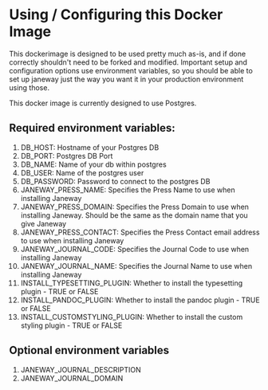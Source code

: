 # Using / Configuring this Docker Image

This dockerimage is designed to be used pretty much as-is, and if done correctly shouldn't need to be forked and modified. Important setup and configuration options use environment variables, so you should be able to set up janeway just the way you want it in your production environment using those. 

This docker image is currently designed to use Postgres.

## Required environment variables:
1. DB_HOST: Hostname of your Postgres DB
2. DB_PORT: Postgres DB Port
3. DB_NAME: Name of your db within postgres
4. DB_USER: Name of the postgres user
5. DB_PASSWORD: Password to connect to the postgres DB
6. JANEWAY_PRESS_NAME: Specifies the Press Name to use when installing Janeway
7. JANEWAY_PRESS_DOMAIN: Specifies the Press Domain to use when installing Janeway. Should be the same as the domain name that you give Janeway
8. JANEWAY_PRESS_CONTACT: Specifies the Press Contact email address to use when installing Janeway
9. JANEWAY_JOURNAL_CODE: Specifies the Journal Code to use when installing Janeway
10. JANEWAY_JOURNAL_NAME: Specifies the Journal Name to use when installing Janeway 
11. INSTALL_TYPESETTING_PLUGIN: Whether to install the typesetting plugin - TRUE or FALSE
12. INSTALL_PANDOC_PLUGIN: Whether to install the pandoc plugin - TRUE or FALSE
13. INSTALL_CUSTOMSTYLING_PLUGIN: Whether to install the custom styling plugin - TRUE or FALSE

## Optional environment variables
1. JANEWAY_JOURNAL_DESCRIPTION
2. JANEWAY_JOURNAL_DOMAIN